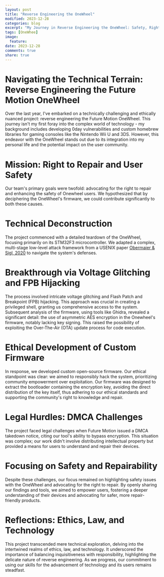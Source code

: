 ```yaml
---
layout: post
title: "Reverse Engineering the OneWheel"
modified: 2023-12-28
categories: blog
excerpt: "My Journey in Reverse Engineering the OneWheel: Safety, Rights, and Innovation"
tags: [OneWhee]
image:
  feature:
date: 2023-12-28
comments: true
share: true
---
```


# Navigating the Technical Terrain: Reverse Engineering the Future Motion OneWheel
Over the last year, I've embarked on a technically challenging and ethically nuanced project: reverse engineering the Future Motion OneWheel. This journey isn't my first foray into the complex world of technology - my background includes developing 0day vulnerabilities and custom homebrew libraries for gaming consoles like the Nintendo Wii U and 3DS. However, this endeavor with the OneWheel stands out due to its integration into my personal life and the potential impact on the user community.

# Mission: Right to Repair and User Safety
Our team's primary goals were twofold: advocating for the right to repair and enhancing the safety of Onewheel users. We hypothesized that by deciphering the OneWheel's firmware, we could contribute significantly to both these causes.

# Technical Deconstruction
The project commenced with a detailed teardown of the OneWheel, focusing primarily on its STM32F3 microcontroller. We adapted a complex, multi-stage low-level attack framework from a USENIX paper [Obermaier & Sigl, 2020](https://www.usenix.org/system/files/woot20-paper-obermaier.pdf) to navigate the system's defenses.

# Breakthrough via Voltage Glitching and FPB Hijacking
The process involved intricate voltage glitching and Flash Patch and Breakpoint (FPB) hijacking. This approach was crucial in creating a privileged shell, granting us comprehensive access to the system. Subsequent analysis of the firmware, using tools like Ghidra, revealed a significant detail: the use of asymmetric AES encryption in the Onewheel's firmware, notably lacking key signing. This raised the possibility of exploiting the Over-The-Air (OTA) update process for code execution.

# Ethical Development of Custom Firmware
In response, we developed custom open-source firmware. Our ethical standpoint was clear: we aimed to responsibly hack the system, prioritizing community empowerment over exploitation. Our firmware was designed to extract the bootloader containing the encryption key, avoiding the direct distribution of the key itself, thus adhering to our ethical standards and supporting the community's right to knowledge and repair.

# Legal Hurdles: DMCA Challenges
The project faced legal challenges when Future Motion issued a DMCA takedown notice, citing our tool's ability to bypass encryption. This situation was complex; our work didn't involve distributing intellectual property but provided a means for users to understand and repair their devices.

# Focusing on Safety and Repairability
Despite these challenges, our focus remained on highlighting safety issues with the OneWheel and advocating for the right to repair. By openly sharing our findings and tools, we aimed to empower users, fostering a deeper understanding of their devices and advocating for safer, more repair-friendly products.

# Reflections: Ethics, Law, and Technology
This project transcended mere technical exploration, delving into the intertwined realms of ethics, law, and technology. It underscored the importance of balancing inquisitiveness with responsibility, highlighting the delicate nature of reverse engineering. As we progress, our commitment to using our skills for the advancement of technology and its users remains steadfast.
